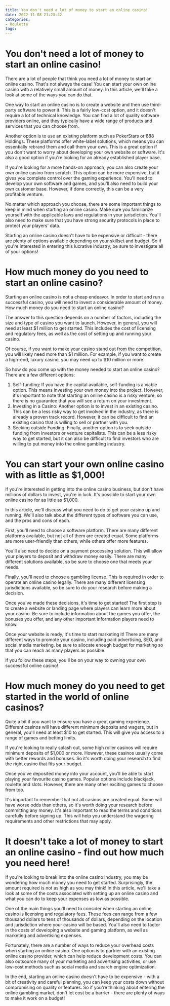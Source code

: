 ```yaml
---
title: You don't need a lot of money to start an online casino! 
date: 2022-11-08 21:23:42
categories:
- Roulette
tags:
---
```



#  You don't need a lot of money to start an online casino! 

There are a lot of people that think you need a lot of money to start an online casino. That's not always the case! You can start your own online casino with a relatively small amount of money. In this article, we'll take a look at some of the ways you can do that.

One way to start an online casino is to create a website and then use third-party software to power it. This is a fairly low-cost option, and it doesn't require a lot of technical knowledge. You can find a lot of quality software providers online, and they typically have a wide range of products and services that you can choose from.

Another option is to use an existing platform such as PokerStars or 888 Holdings. These platforms offer white-label solutions, which means you can essentially rebrand them and call them your own. This is a great option if you don't want to worry about developing your own website or software. It's also a good option if you're looking for an already established player base.

If you're looking for a more hands-on approach, you can also create your own online casino from scratch. This option can be more expensive, but it gives you complete control over the gaming experience. You'll need to develop your own software and games, and you'll also need to build your own customer base. However, if done correctly, this can be a very profitable venture.

No matter which approach you choose, there are some important things to keep in mind when starting an online casino. Make sure you familiarize yourself with the applicable laws and regulations in your jurisdiction. You'll also need to make sure that you have strong security protocols in place to protect your players' data.

Starting an online casino doesn't have to be expensive or difficult - there are plenty of options available depending on your skillset and budget. So if you're interested in entering this lucrative industry, be sure to investigate all of your options!

#  How much money do you need to start an online casino? 

Starting an online casino is not a cheap endeavor. In order to start and run a successful casino, you will need to invest a considerable amount of money. How much money do you need to start an online casino?

The answer to this question depends on a number of factors, including the size and type of casino you want to launch. However, in general, you will need at least $1 million to get started. This includes the cost of licensing and regulatory fees, as well as the cost of setting up and running your casino.

Of course, if you want to make your casino stand out from the competition, you will likely need more than $1 million. For example, if you want to create a high-end, luxury casino, you may need up to $10 million or more.

So how do you come up with the money needed to start an online casino? There are a few different options:

1) Self-funding: If you have the capital available, self-funding is a viable option. This means investing your own money into the project. However, it's important to note that starting an online casino is a risky venture, so there is no guarantee that you will see a return on your investment. 
2) Investing in a Casino: Another option is to invest in an existing casino. This can be a less risky way to get involved in the industry, as there is already a proven track record. However, it can be difficult to find an existing casino that is willing to sell or partner with you. 
3) Seeking outside Funding: Finally, another option is to seek outside funding from investors or venture capitalists. This can be a less risky way to get started, but it can also be difficult to find investors who are willing to put money into the online gambling industry.

#  You can start your own online casino with as little as $1,000!

If you're interested in getting into the online casino business, but don't have millions of dollars to invest, you're in luck. It's possible to start your own online casino for as little as $1,000.

In this article, we'll discuss what you need to do to get your casino up and running. We'll also talk about the different types of software you can use, and the pros and cons of each.

First, you'll need to choose a software platform. There are many different platforms available, but not all of them are created equal. Some platforms are more user-friendly than others, while others offer more features.

You'll also need to decide on a payment processing solution. This will allow your players to deposit and withdraw money easily. There are many different solutions available, so be sure to choose one that meets your needs.

Finally, you'll need to choose a gambling license. This is required in order to operate an online casino legally. There are many different licensing jurisdictions available, so be sure to do your research before making a decision.

Once you've made these decisions, it's time to get started! The first step is to create a website or landing page where players can learn more about your casino. Be sure to include information about the games you offer, the bonuses you offer, and any other important information players need to know.

Once your website is ready, it's time to start marketing it! There are many different ways to promote your casino, including paid advertising, SEO, and social media marketing. be sure to allocate enough budget for marketing so that you can reach as many players as possible.

If you follow these steps, you'll be on your way to owning your own successful online casino!

#  How much money do you need to get started in the world of online casinos?

Quite a bit if you want to ensure you have a great gaming experience. Different casinos will have different minimum deposits and wagers, but in general, you'll need at least $10 to get started. This will give you access to a range of games and betting limits.

If you're looking to really splash out, some high roller casinos will require minimum deposits of $1,000 or more. However, these casinos usually come with better rewards and bonuses. So it's worth doing your research to find the right casino that fits your budget.

Once you've deposited money into your account, you'll be able to start playing your favourite casino games. Popular options include blackjack, roulette and slots. However, there are many other exciting games to choose from too.

It's important to remember that not all casinos are created equal. Some will have worse odds than others, so it's worth doing your research before committing any money. It's also important to read the terms and conditions carefully before signing up. This will help you understand the wagering requirements and other restrictions that may apply.

#  It doesn't take a lot of money to start an online casino - find out how much you need here!

If you're looking to break into the online casino industry, you may be wondering how much money you need to get started. Surprisingly, the amount required is not as high as you may think! In this article, we'll take a look at some of the costs associated with setting up an online casino and what you can do to keep your expenses as low as possible.

One of the main things you'll need to consider when starting an online casino is licensing and regulatory fees. These fees can range from a few thousand dollars to tens of thousands of dollars, depending on the location and jurisdiction where your casino will be based. You'll also need to factor in the costs of developing a website and gaming platform, as well as marketing and advertising expenses.

Fortunately, there are a number of ways to reduce your overhead costs when starting an online casino. One option is to partner with an existing online casino provider, which can help reduce development costs. You can also outsource many of your marketing and advertising activities, or use low-cost methods such as social media and search engine optimization.

In the end, starting an online casino doesn't have to be expensive - with a bit of creativity and careful planning, you can keep your costs down without compromising on quality or features. So if you're thinking about entering the online gambling market, don't let cost be a barrier - there are plenty of ways to make it work on a budget!